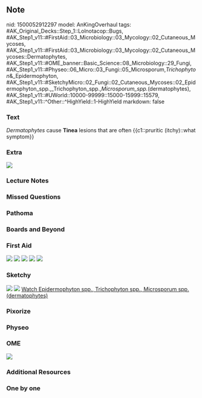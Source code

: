 ## Note
nid: 1500052912297
model: AnKingOverhaul
tags: #AK_Original_Decks::Step_1::Lolnotacop::Bugs, #AK_Step1_v11::#FirstAid::03_Microbiology::03_Mycology::02_Cutaneous_Mycoses, #AK_Step1_v11::#FirstAid::03_Microbiology::03_Mycology::02_Cutaneous_Mycoses::Dermatophytes, #AK_Step1_v11::#OME_banner::Basic_Science::08_Microbiology::29_Fungi, #AK_Step1_v11::#Physeo::06_Micro::03_Fungi::05_Microsporum,_Trichophyton_&_Epidermophyton, #AK_Step1_v11::#SketchyMicro::02_Fungi::02_Cutaneous_Mycoses::02_Epidermophyton_spp.,_Trichophyton_spp.,_Microsporum_spp._(dermatophytes), #AK_Step1_v11::#UWorld::10000-99999::15000-15999::15579, #AK_Step1_v11::^Other::^HighYield::1-HighYield
markdown: false

### Text
<i>Dermatophytes</i> cause <b>Tinea</b> lesions that are often
{{c1::pruritic (itchy)::what symptom}}

### Extra
<img src="paste-5965709574564.jpg">

### Lecture Notes


### Missed Questions


### Pathoma


### Boards and Beyond


### First Aid
<img src="tmpmxkysh5j.png"> <img src="tmphffyh9b3.png"> <img src=
"tmpixn0h2wt.png"> <img src="tmpvqgyx0qp.png"> <img src=
"tmpdyabb2f0.png">

### Sketchy
<img src="paste-558981403639811.jpg"> <img src=
"paste-d0f2c4f7b628b3e2332d6beb3e7f618796f0d455.png"> <a href=
"https://dashboard.sketchy.com/study/medical/courses/medical-microbiology/units/medical-microbiology-fungi/videos/medical-microbiology-fungi-cutaneous-mycoses-epidermophyton-spp-trichophyton-spp-microsporum-spp-dermatophytes?utm_source=anki&utm_medium=partnership&utm_campaign=february_update&utm_content=medical">
Watch Epidermophyton spp., Trichophyton spp., Microsporum spp.
(dermatophytes)</a>

### Pixorize


### Physeo


### OME
<div class="ome-widget">
  <a href=
  "https://onlinemeded.org/spa/microbiology/fungi/acquire?ref=anki">
  <img src="_OME_AnkiFlashcards_Lesson_6.png"></a>
</div>

### Additional Resources


### One by one

